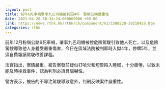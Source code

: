 ```yaml
---
layout: post
title: 前年6死車禍肇事九巴司機被判囚4年　警稱反映嚴重性
date: 2021-04-28 18:14:24.000000000 +08:00
link: https://news.rthk.hk/rthk/ch/component/k2/1588228-20210428.htm
categories: rthk
---
```


前年12月粉嶺公路6死車禍，肇事九巴司機被控危險駕駛引致他人死亡，以及危險駕駛導致他人身體受嚴重傷害，今日在區域法院被判即時入獄4年，停牌5年，並須自費報讀駕駛改善課程。

法官指出，案情嚴重，被告案發前疑似打哈欠和短暫陷入睡眠，十分疲倦，以致未能及時挽救事件，認為判刑必須具阻嚇性。

警方表示，被告的不專注駕駛導致意外，判刑反映案件嚴重性。
